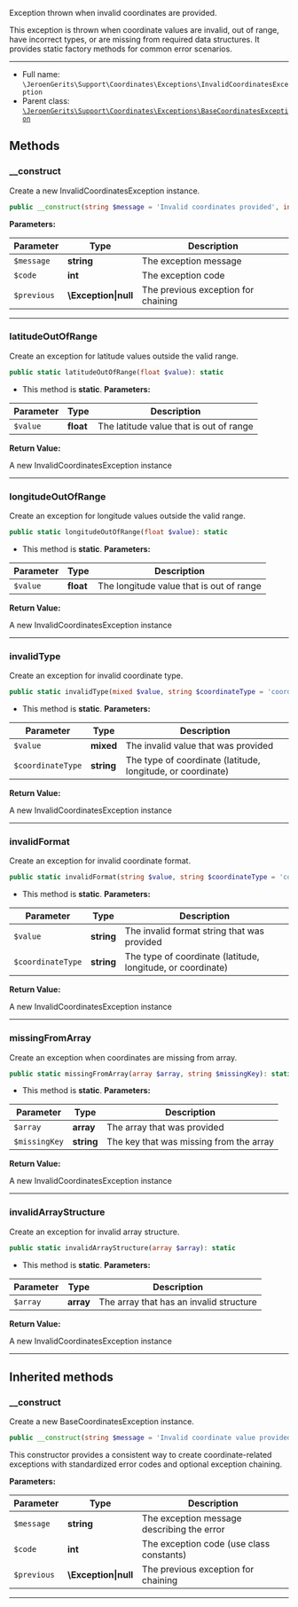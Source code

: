 
Exception thrown when invalid coordinates are provided.

This exception is thrown when coordinate values are invalid, out of range,
have incorrect types, or are missing from required data structures.
It provides static factory methods for common error scenarios.

***

* Full name: `\JeroenGerits\Support\Coordinates\Exceptions\InvalidCoordinatesException`
* Parent class: [`\JeroenGerits\Support\Coordinates\Exceptions\BaseCoordinatesException`](./BaseCoordinatesException)

## Methods

### __construct

Create a new InvalidCoordinatesException instance.

```php
public __construct(string $message = 'Invalid coordinates provided', int $code = self::CODE_INVALID_VALUE, \Exception|null $previous = null): mixed
```

**Parameters:**

| Parameter   | Type                 | Description                         |
|-------------|----------------------|-------------------------------------|
| `$message`  | **string**           | The exception message               |
| `$code`     | **int**              | The exception code                  |
| `$previous` | **\Exception\|null** | The previous exception for chaining |

***

### latitudeOutOfRange

Create an exception for latitude values outside the valid range.

```php
public static latitudeOutOfRange(float $value): static
```

* This method is **static**.
**Parameters:**

| Parameter | Type      | Description                             |
|-----------|-----------|-----------------------------------------|
| `$value`  | **float** | The latitude value that is out of range |

**Return Value:**

A new InvalidCoordinatesException instance

***

### longitudeOutOfRange

Create an exception for longitude values outside the valid range.

```php
public static longitudeOutOfRange(float $value): static
```

* This method is **static**.
**Parameters:**

| Parameter | Type      | Description                              |
|-----------|-----------|------------------------------------------|
| `$value`  | **float** | The longitude value that is out of range |

**Return Value:**

A new InvalidCoordinatesException instance

***

### invalidType

Create an exception for invalid coordinate type.

```php
public static invalidType(mixed $value, string $coordinateType = 'coordinate'): static
```

* This method is **static**.
**Parameters:**

| Parameter         | Type       | Description                                                 |
|-------------------|------------|-------------------------------------------------------------|
| `$value`          | **mixed**  | The invalid value that was provided                         |
| `$coordinateType` | **string** | The type of coordinate (latitude, longitude, or coordinate) |

**Return Value:**

A new InvalidCoordinatesException instance

***

### invalidFormat

Create an exception for invalid coordinate format.

```php
public static invalidFormat(string $value, string $coordinateType = 'coordinate'): static
```

* This method is **static**.
**Parameters:**

| Parameter         | Type       | Description                                                 |
|-------------------|------------|-------------------------------------------------------------|
| `$value`          | **string** | The invalid format string that was provided                 |
| `$coordinateType` | **string** | The type of coordinate (latitude, longitude, or coordinate) |

**Return Value:**

A new InvalidCoordinatesException instance

***

### missingFromArray

Create an exception when coordinates are missing from array.

```php
public static missingFromArray(array $array, string $missingKey): static
```

* This method is **static**.
**Parameters:**

| Parameter     | Type       | Description                             |
|---------------|------------|-----------------------------------------|
| `$array`      | **array**  | The array that was provided             |
| `$missingKey` | **string** | The key that was missing from the array |

**Return Value:**

A new InvalidCoordinatesException instance

***

### invalidArrayStructure

Create an exception for invalid array structure.

```php
public static invalidArrayStructure(array $array): static
```

* This method is **static**.
**Parameters:**

| Parameter | Type      | Description                             |
|-----------|-----------|-----------------------------------------|
| `$array`  | **array** | The array that has an invalid structure |

**Return Value:**

A new InvalidCoordinatesException instance

***

## Inherited methods

### __construct

Create a new BaseCoordinatesException instance.

```php
public __construct(string $message = 'Invalid coordinate value provided', int $code = self::CODE_INVALID_VALUE, \Exception|null $previous = null): mixed
```

This constructor provides a consistent way to create coordinate-related
exceptions with standardized error codes and optional exception chaining.

**Parameters:**

| Parameter   | Type                 | Description                                |
|-------------|----------------------|--------------------------------------------|
| `$message`  | **string**           | The exception message describing the error |
| `$code`     | **int**              | The exception code (use class constants)   |
| `$previous` | **\Exception\|null** | The previous exception for chaining        |

***
